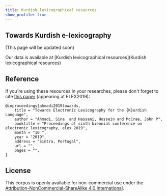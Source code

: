 ```yaml
---
title: Kurdish lexicographical resources
show_profile: true
---
```


## Towards Kurdish e-lexicography

(This page will be updated soon)

Our data is available at [Kurdish lexicographical resources](Kurdish lexicographical resources)


## Reference
If you're using these resources in your researches, please don't forget to cite [this paper]() (appearing at ELEX2019):



~~~
@inproceedings{ahmadi2019towards,
    title = "Towards Electronic Lexicography for the {K}urdish Language",
    author = "Ahmadi, Sina  and Hassani, Hossein and McCrae, John P",
    booktitle = "Proceedings of sixth biennial conference on electronic lexicography, elex 2019",
    month = "10 ",
    year = "2019",
    address = "Sintra, Portugal",
    url = "",
    pages = "",
}
~~~
## License 
This corpus is openly available for non-commercial use under the [Attribution-NonCommercial-ShareAlike 4.0 International](https://creativecommons.org/licenses/by-nc-sa/4.0/).


